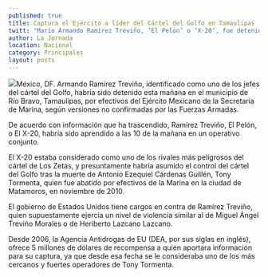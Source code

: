 ```yaml
---
published: true
title: Captura el Ejército a líder del Cártel del Golfo en Tamaulipas
twitt: "Mario Armando Ramírez Treviño, ‘El Pelón’ o ‘X-20’, fue detenido en las inmediaciones del Río Bravo"
author: La Jornada
location: Nacional
category: Principales
layout: posts
---
```


![](http://i.imgur.com/H82Afdxm.jpg)México, DF. Armando Ramírez Treviño, identificado como uno de los jefes del cártel del Golfo, habría sido detenido esta mañana en el municipio de Río Bravo, Tamaulipas, por efectivos del Ejército Mexicano de la Secretaría de Marina, según versiones no confirmadas por las Fuerzas Armadas.

De acuerdo con información que ha trascendido, Ramírez Treviño, El Pelón, o El X-20, habría sido aprendido a las 10 de la mañana en un operativo conjunto.

El X-20 estaba considerado como uno de los rivales más peligrosos del cártel de Los Zetas, y presuntamente habría asumido el control del cártel del Golfo tras la muerte de Antonio Ezequiel Cárdenas Guillén, Tony Tormenta, quien fue abatido por efectivos de la Marina en la ciudad de Matamoros, en noviembre de 2010.

El gobierno de Estados Unidos tiene cargos en contra de Ramírez Treviño, quien supuestamente ejercía un nivel de violencia similar al de Miguel Ángel Treviño Morales o de Heriberto Lazcano Lazcano.

Desde 2006, la Agencia Antidrogas de EU (DEA, por sus siglas en inglés), ofrece 5 millones de dólares de recompensa a quien aportara información para su captura, ya que desde esa fecha se le consideraba uno de los más cercanos y fuertes operadores de Tony Tormenta.
